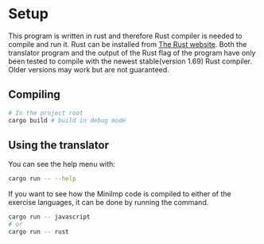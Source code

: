 # Setup

This program is written in rust and therefore Rust compiler is needed to compile
and run it. Rust can be installed from [The Rust website](https://www.rust-lang.org/tools/install).
Both the translator program and the output of the Rust flag of the program have only been tested
to compile with the newest stable(version 1.69) Rust compiler. Older versions may work but are not
guaranteed.

## Compiling

```bash
# In the project root
cargo build # build in debug mode
```

## Using the translator

You can see the help menu with:

```bash
cargo run -- --help
```

If you want to see how the MiniImp code is compiled to either of
the exercise languages, it can be done by running the command.

```bash
cargo run -- javascript
# or
cargo run -- rust
```
